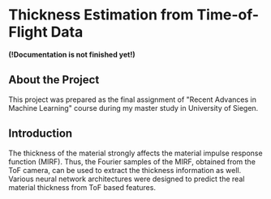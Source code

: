 # Thickness Estimation from Time-of-Flight Data

**(!Documentation is not finished yet!)**

## About the Project
This project was prepared as the final assignment of "Recent Advances in Machine Learning" course during my master study in University of Siegen. 


## Introduction
The thickness of the material strongly affects the material impulse response function (MIRF). Thus, the Fourier samples of the MIRF, obtained from the ToF camera, can be used to extract the thickness information as well. Various neural network architectures were designed to predict the real material thickness from ToF based features.
